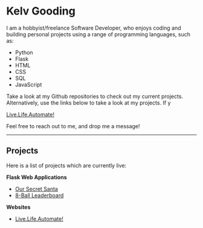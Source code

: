 # Kelv Gooding

I am a hobbyist/freelance Software Developer, who enjoys coding and building personal projects using a range of programming languages, such as:

* Python
* Flask
* HTML
* CSS
* SQL
* JavaScript


Take a look at my Github repositories to check out my current projects. Alternatively, use the links below to take a look at my projects. If y

[Live.Life.Automate!](https://livelifeautomate.co.uk/)

Feel free to reach out to me, and drop me a message!

---

## **Projects**

Here is a list of projects which are currently live:

**Flask Web Applications**

* [Our Secret Santa](https://oursecretsanta.co.uk/)
* [8-Ball Leaderboard](https://eightball-leaderboard.onrender.com/)

**Websites**

* [Live.Life.Automate!](https://livelifeautomate.co.uk/)

<!---
KGoodz93/KGoodz93 is a ✨ special ✨ repository because its `README.md` (this file) appears on your GitHub profile.
You can click the Preview link to take a look at your changes.
--->

